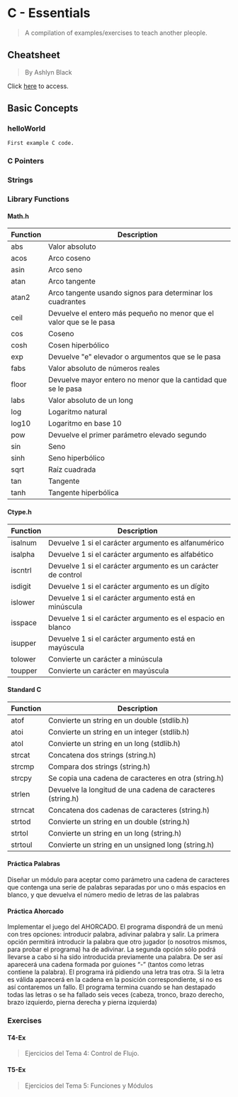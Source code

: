 # C - Essentials

> A compilation of examples/exercises to teach another pleople.

## Cheatsheet

> By Ashlyn Black

Click [here](https://cheatography.com/ashlyn-black/cheat-sheets/c-reference/) to access.

## Basic Concepts

### helloWorld

    First example C code.

### C Pointers

### Strings

### Library Functions

#### Math.h

| Function | Description                                                         |
| -------- | ------------------------------------------------------------------- |
| abs      | Valor absoluto                                                      |
| acos     | Arco coseno                                                         |
| asin     | Arco seno                                                           |
| atan     | Arco tangente                                                       |
| atan2    | Arco tangente usando signos para determinar los cuadrantes          |
| ceil     | Devuelve el entero más pequeño no menor que el valor que se le pasa |
| cos      | Coseno                                                              |
| cosh     | Cosen hiperbólico                                                   |
| exp      | Devuelve "e" elevador o argumentos que se le pasa                   |
| fabs     | Valor absoluto de números reales                                    |
| floor    | Devuelve mayor entero no menor que la cantidad que se le pasa       |
| labs     | Valor absoluto de un long                                           |
| log      | Logaritmo natural                                                   |
| log10    | Logaritmo en base 10                                                |
| pow      | Devuelve el primer parámetro elevado segundo                        |
| sin      | Seno                                                                |
| sinh     | Seno hiperbólico                                                    |
| sqrt     | Raíz cuadrada                                                       |
| tan      | Tangente                                                            |
| tanh     | Tangente hiperbólica                                                |

#### Ctype.h

| Function | Description                                                   |
| -------- | ------------------------------------------------------------- |
| isalnum  | Devuelve 1 si el carácter argumento es alfanumérico           |
| isalpha  | Devuelve 1 si el carácter argumento es alfabético             |
| iscntrl  | Devuelve 1 si el carácter argumento es un carácter de control |
| isdigit  | Devuelve 1 si el carácter argumento es un dígito              |
| islower  | Devuelve 1 si el carácter argumento está en minúscula         |
| isspace  | Devuelve 1 si el carácter argumento es el espacio en blanco   |
| isupper  | Devuelve 1 si el carácter argumento está en mayúscula         |
| tolower  | Convierte un carácter a minúscula                             |
| toupper  | Convierte un carácter en mayúscula                            |

#### Standard C

| Function | Description                                                 |
| -------- | ----------------------------------------------------------- |
| atof     | Convierte un string en un double (stdlib.h)                 |
| atoi     | Convierte un string en un integer (stdlib.h)                |
| atol     | Convierte un string en un long (stdlib.h)                   |
| strcat   | Concatena dos strings (string.h)                            |
| strcmp   | Compara dos strings (string.h)                              |
| strcpy   | Se copia una cadena de caracteres en otra (string.h)        |
| strlen   | Devuelve la longitud de una cadena de caracteres (string.h) |
| strncat  | Concatena dos cadenas de caracteres (string.h)              |
| strtod   | Convierte un string en un double (string.h)                 |
| strtol   | Convierte un string en un long (string.h)                   |
| strtoul  | Convierte un string en un unsigned long (string.h)          |

#### Práctica Palabras

Diseñar un módulo para aceptar como parámetro una cadena de caracteres que contenga una serie de palabras separadas por uno o más espacios en
blanco, y que devuelva el número medio de letras de las palabras

#### Práctica Ahorcado

Implementar el juego del AHORCADO. El programa dispondrá de un menú con tres opciones: introducir palabra, adivinar palabra y salir. La primera opción
permitirá introducir la palabra que otro jugador (o nosotros mismos, para probar el programa) ha de adivinar. La segunda opción sólo podrá llevarse a
cabo si ha sido introducida previamente una palabra. De ser así aparecerá una cadena formada por guiones “-” (tantos como letras contiene la palabra). El
programa irá pidiendo una letra tras otra. Si la letra es válida aparecerá en la cadena en la posición correspondiente, si no es así contaremos un fallo. El programa termina cuando se han destapado todas las letras o se ha fallado seis veces (cabeza, tronco, brazo derecho, brazo izquierdo, pierna derecha y pierna izquierda)

### Exercises

#### T4-Ex

> Ejercicios del Tema 4: Control de Flujo.

#### T5-Ex

> Ejercicios del Tema 5: Funciones y Módulos
